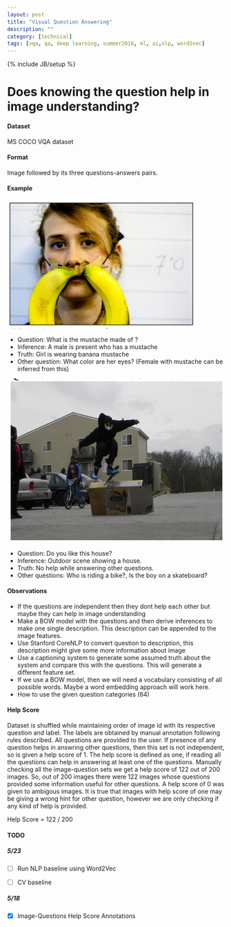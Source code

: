 ```yaml
---
layout: post
title: "Visual Question Answering"
description: ""
category: [technical]
tags: [vqa, qa, deep learning, summer2016, ml, ai,nlp, word2vec]
---
```

{% include JB/setup %}


# Does knowing the question help in image understanding?

#### Dataset

MS COCO VQA dataset 

#### Format

Image followed by its three questions-answers pairs.

#### Example

![](/images/coco1.png)

- Question: What is the mustache made of ?
- Inference: A male is present who has a mustache
- Truth: Girl is wearing banana mustache
- Other question: What color are her eyes? (Female with mustache can be inferred from this)

![](/images/coco2.png)

- Question: Do you like this house?
- Inference: Outdoor scene showing a house. 
- Truth: No help while answering other questions.
- Other questions: Who is riding a bike?, Is the boy on a skateboard?

#### Observations

- If the questions are independent then they dont help each other but maybe they can help in image understanding
- Make a BOW model with the questions and then derive inferences to make one single description. This description can be appended to the image features.
- Use Stanford CoreNLP to convert question to description, this description might give some more information about image
- Use a captioning system to generate some assumed truth about the system and compare this with the questions. This will generate a different feature set. 
- If we use a BOW model, then we will need a vocabulary consisting of all possible words. Maybe a word embedding approach will work here. 
- How to use the given question categories (64)


#### Help Score 

Dataset is shuffled while maintaining order of image id with its respective question and label. The labels are obtained by manual annotation following rules described. All questions are provided to the user. If presence of any question helps in answring other questions, then this set is not independent, so is given a help score of 1. The help score is defined as one, if reading all the questions can help in answering at least one of the questions. Manually checking all the image-question sets we get a help score of 122 out of 200 images. So, out of 200 images there were 122 images whose questions provided some information useful for other questions. A help score of 0 was given to ambigous images. It is true that images with help score of one may be giving a wrong hint for other question, however we are only checking if any kind of help is provided. 

Help Score = 122 / 200

#### TODO

##### 5/23

- [ ] Run NLP baseline using Word2Vec
- [ ] CV baseline


##### 5/18

- [x] Image-Questions Help Score Annotations

